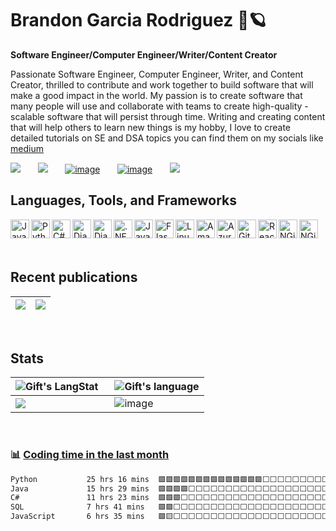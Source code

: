 # Brandon Garcia Rodriguez 🚀🪐 

**Software Engineer/Computer Engineer/Writer/Content Creator**

Passionate Software Engineer, Computer Engineer, Writer, and Content Creator, thrilled to contribute and work together to build software that will make a good impact 
in the world. My passion is to create software that many people will use and collaborate with teams to create high-quality - scalable software that will persist through time. Writing
and creating content that will help others to learn new things is my hobby, I love to create detailed tutorials on SE and DSA topics you can find them on my socials like [medium](https://medium.com/@brandoncode01)

[![](https://camo.githubusercontent.com/290851f87e4ab0147a0e9680e78244edf16303a3c965658336d64dc41e3974ad/68747470733a2f2f696d672e736869656c64732e696f2f62616467652f6d656469756d2d2532333132313030452e7376673f267374796c653d666f722d7468652d6261646765266c6f676f3d6d656469756d266c6f676f436f6c6f723d7768697465)](https://medium.com/@brandoncode01) &nbsp;&nbsp;&nbsp;&nbsp;&nbsp;
[![](https://camo.githubusercontent.com/d90c501c7f68295cfcab6a68b761ba5b1101292b8ac9895eaeca253df2e53eb3/68747470733a2f2f696d672e736869656c64732e696f2f62616467652f6c696e6b6564696e2d2532333030373742352e7376673f267374796c653d666f722d7468652d6261646765266c6f676f3d6c696e6b6564696e266c6f676f436f6c6f723d7768697465)](https://www.notion.so/www-linkedin-com-in-brandongarciarodriguez-67da0e6e16c9491aa62ab5290ce2abfc?pvs=25) &nbsp;&nbsp;&nbsp;&nbsp;&nbsp;
[![image](https://github.com/user-attachments/assets/81a8cdf8-79d8-4f1c-a65a-7d08b11eb3fb)](https://github.com/brandoncode01)  &nbsp;&nbsp;&nbsp;&nbsp;&nbsp;
[![image](https://github.com/user-attachments/assets/99956770-30b2-4750-8227-daf15ad4fe73)](https://x.com/brandoncode01)  &nbsp;&nbsp;&nbsp;&nbsp;&nbsp;
[![](https://img.shields.io/badge/-LeetCode-FFA116?style=for-the-badge&logo=LeetCode&logoColor=black)](https://leetcode.com/u/brandoncode01/)

## Languages, Tools, and Frameworks

<img align="left" src="https://cdn.jsdelivr.net/gh/devicons/devicon@latest/icons/java/java-original-wordmark.svg" width="30" height="30" alt="Java Logo" >
<img align="left" src="https://cdn.jsdelivr.net/gh/devicons/devicon@latest/icons/python/python-original-wordmark.svg" width="30" height="30" alt="Python Logo" >
<img align="left" src="https://cdn.jsdelivr.net/gh/devicons/devicon@latest/icons/csharp/csharp-original.svg"  width="30" height="30" alt="C# Logo">
<img align="left" src="https://cdn.jsdelivr.net/gh/devicons/devicon@latest/icons/django/django-plain.svg"  width="30" height="30" alt="Django Logo">
<img align="left" src="https://cdn.jsdelivr.net/gh/devicons/devicon@latest/icons/djangorest/djangorest-original.svg" width="30" height="30" alt="Django Logo">
<img align="left" src="https://cdn.jsdelivr.net/gh/devicons/devicon@latest/icons/dotnetcore/dotnetcore-original.svg" width="30" height="30" alt=".NET">
<img align="left" src="https://cdn.jsdelivr.net/gh/devicons/devicon@latest/icons/javascript/javascript-plain.svg" width="30" height="30" alt="JavaScript">
<img align="left" src="https://cdn.jsdelivr.net/gh/devicons/devicon@latest/icons/flask/flask-original.svg" width="30" height="30" alt="Flask Logo">
<img align="left" src="https://cdn.jsdelivr.net/gh/devicons/devicon@latest/icons/linux/linux-original.svg" width="30" height="30" alt="Linux Logo">
<img align="left" src="https://cdn.jsdelivr.net/gh/devicons/devicon@latest/icons/amazonwebservices/amazonwebservices-original-wordmark.svg" width="30" height="30" alt="Amazon Logo">
<img align="left" src="https://cdn.jsdelivr.net/gh/devicons/devicon@latest/icons/azuresqldatabase/azuresqldatabase-original.svg" width="30" height="30" alt="Azure">
<img align="left" src="https://cdn.jsdelivr.net/gh/devicons/devicon@latest/icons/git/git-original.svg" width="30" height="30" alt="Git Logo">
<img align="left" src="https://cdn.jsdelivr.net/gh/devicons/devicon@latest/icons/react/react-original.svg" width="30" height="30" alt="React Logo">
<img align="left" src="https://cdn.jsdelivr.net/gh/devicons/devicon@latest/icons/nginx/nginx-original.svg" width="30" height="30" alt="NGinx Logo">
<img align="left" src="https://cdn.jsdelivr.net/gh/devicons/devicon@latest/icons/spring/spring-original-wordmark.svg" width="30" height="30" alt="NGinx Logo" >
<br />
<br />
<br />
          

## Recent publications
|[<img src="https://github.com/user-attachments/assets/abf2b950-5d98-4ff6-8b84-e899b65e8694" >](https://medium.com/@brandoncode01/how-to-solve-any-problem-from-leetcode-and-hackerrank-3-steps-for-beginners-that-helped-me-solve-db649137345b?source=user_profile_page---------1-------------9202fe75defc---------------)|[<img src="https://github.com/user-attachments/assets/9070ba07-22ea-4420-a7e4-6d975a631e53">](https://medium.com/@brandoncode01/leetcode-daily-question-2406-8d3f2453991e?source=user_profile_page---------0-------------9202fe75defc---------------)|
|-----|-----|




<br />

## Stats

| <img src="https://github-readme-streak-stats.herokuapp.com/?user=brandoncode01" alt="Gift's LangStat" style="margin-right: 10px;" /> | <img src="https://github-readme-stats.vercel.app/api/top-langs?username=brandoncode01&langs_count=10&show_icons=true&locale=en&layout=compact&theme=light" alt="Gift's language"/>|
|------------------|------------------|
|<img align="center" src="https://github-readme-stats.anuraghazra1.vercel.app/api?username=brandoncode01&show_icons=true" />| ![image](https://github.com/user-attachments/assets/a2d79b93-2ccf-4bc5-89a5-bd5b15e9bc36)

<br />

### :bar_chart: [Coding time in the last month](https://github.com/muety/wakapi)

```txt
Python           25 hrs 16 mins  🟩🟩🟩🟩🟩🟩🟩🟩🟩🟩🟩🟩🟩🟩⬜⬜⬜⬜⬜⬜⬜⬜⬜⬜⬜   60.51 %
Java             15 hrs 29 mins  🟩🟩🟩🟩⬜⬜⬜⬜⬜⬜⬜⬜⬜⬜⬜⬜⬜⬜⬜⬜⬜⬜⬜⬜⬜   15.02 %
C#               11 hrs 23 mins  🟩🟩🟩⬜⬜⬜⬜⬜⬜⬜⬜⬜⬜⬜⬜⬜⬜⬜⬜⬜⬜⬜⬜⬜⬜   11.05 %
SQL              7 hrs 41 mins   🟩🟩⬜⬜⬜⬜⬜⬜⬜⬜⬜⬜⬜⬜⬜⬜⬜⬜⬜⬜⬜⬜⬜⬜⬜   07.45 %
JavaScript       6 hrs 35 mins   🟩🟨⬜⬜⬜⬜⬜⬜⬜⬜⬜⬜⬜⬜⬜⬜⬜⬜⬜⬜⬜⬜⬜⬜⬜   06.39 %
```



